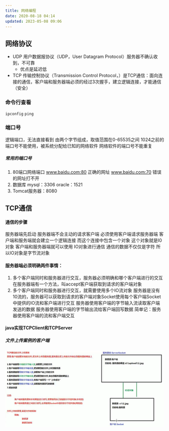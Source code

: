 ```yaml
---
title: 网络编程
date: 2020-08-18 04:14
updated: 2023-05-08 09:06
---
```


## 网络协议
* UDP 用户数据报协议（UDP，User Datagram Protocol）服务器不确认收到，不可靠
	* 优点是延迟低
* TCP 传输控制协议（Transmission Control Protocol，）是TCP通信：面向连接的通信，客户端和服务器端必须的经过3次握手，建立逻辑连接，才能通信（安全）
### 命令行查看

`ipconfig`
`ping`

### 端口号

逻辑端口，无法直接看到
由两个字节组成，取值范围在0-65535之间
1024之前的端口号不能使用，被系统分配给已知的网络软件
网络软件的端口号不能重复

##### 常用的端口号
1. 80端口网络端口 www.baidu.com:80 正确的网址 www.baidu.com:70 错误的网址打不开
2. 数据库 mysql：3306 oracle：1521
3. Tomcat服务器：8080
## TCP通信

#### 通信的步骤
服务器端先启动
服务器端不会主动的请求客户端
必须使用客户端请求服务器端
客户端和服务端就会建立一个逻辑连接
而这个连接中包含一个对象
这个对象就是I0对象
客户端和服务器端就可以使用
IO对象进行通信
通信的数据不仅仅是字符
所以IO对象是字节流对象

#### 服务器端必须明确两件事情：
1. 多个客户端同时和服务器进行交互，服务器必须明确和哪个客户端进行的交互在服务器端有一个方法，叫accept客户端获取到请求的客户端对象
2. 多个客户端同时和服务器进行交互，就需要使用多个IO流对象
	服务器是没有10流的，服务器可以获取到请求的客户端对象Socket使用每个客户端Socket中提供的IO流和客户端进行交互
		服务器使用客户端的字节输入流读取客户端发送的数据
		服务器使用客户端的字节输出流给客户端回写数据
	简单记：服务器使用客户端的流和客户端交互
	
#### java实现TCPClient和TCPServer
##### 文件上传案例的客户端
![](./assets/Pasted-image.png)